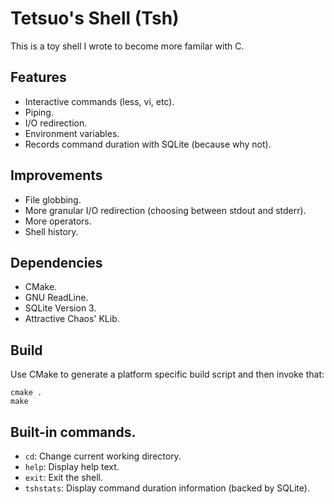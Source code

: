 # Tetsuo's Shell (Tsh)
This is a toy shell I wrote to become more familar with C.
## Features
* Interactive commands (less, vi, etc).
* Piping.
* I/O redirection.
* Environment variables.
* Records command duration with SQLite (because why not).
## Improvements
* File globbing.
* More granular I/O redirection (choosing between stdout and stderr).
* More operators.
* Shell history.
## Dependencies
* CMake.
* GNU ReadLine.
* SQLite Version 3.
* Attractive Chaos' KLib.
## Build
Use CMake to generate a platform specific build script and then invoke that:
```
cmake .
make
```
## Built-in commands.
* ```cd```: Change current working directory.
* ```help```: Display help text.
* ```exit```: Exit the shell.
* ```tshstats```: Display command duration information (backed by SQLite).
